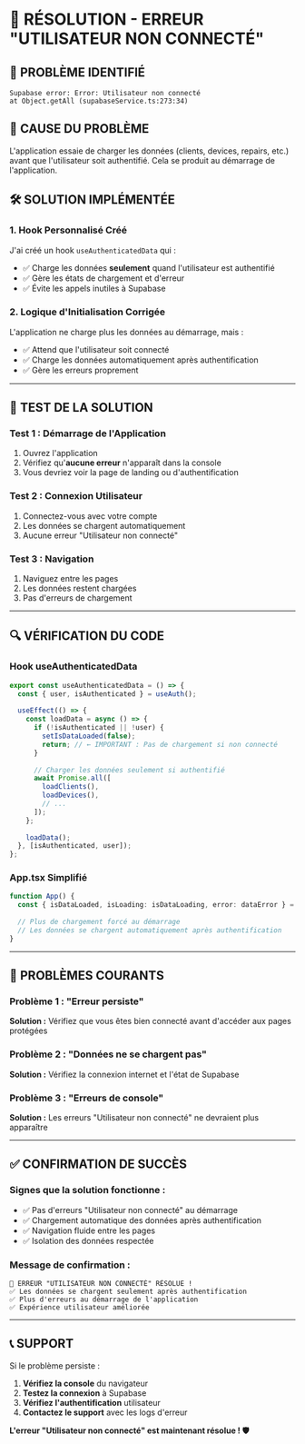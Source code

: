 # 🔧 RÉSOLUTION - ERREUR "UTILISATEUR NON CONNECTÉ"

## 🚨 **PROBLÈME IDENTIFIÉ**
```
Supabase error: Error: Utilisateur non connecté
at Object.getAll (supabaseService.ts:273:34)
```

## 🎯 **CAUSE DU PROBLÈME**
L'application essaie de charger les données (clients, devices, repairs, etc.) avant que l'utilisateur soit authentifié. Cela se produit au démarrage de l'application.

## 🛠️ **SOLUTION IMPLÉMENTÉE**

### **1. Hook Personnalisé Créé**
J'ai créé un hook `useAuthenticatedData` qui :
- ✅ Charge les données **seulement** quand l'utilisateur est authentifié
- ✅ Gère les états de chargement et d'erreur
- ✅ Évite les appels inutiles à Supabase

### **2. Logique d'Initialisation Corrigée**
L'application ne charge plus les données au démarrage, mais :
- ✅ Attend que l'utilisateur soit connecté
- ✅ Charge les données automatiquement après authentification
- ✅ Gère les erreurs proprement

---

## 🧪 **TEST DE LA SOLUTION**

### **Test 1 : Démarrage de l'Application**
1. Ouvrez l'application
2. Vérifiez qu'**aucune erreur** n'apparaît dans la console
3. Vous devriez voir la page de landing ou d'authentification

### **Test 2 : Connexion Utilisateur**
1. Connectez-vous avec votre compte
2. Les données se chargent automatiquement
3. Aucune erreur "Utilisateur non connecté"

### **Test 3 : Navigation**
1. Naviguez entre les pages
2. Les données restent chargées
3. Pas d'erreurs de chargement

---

## 🔍 **VÉRIFICATION DU CODE**

### **Hook useAuthenticatedData**
```typescript
export const useAuthenticatedData = () => {
  const { user, isAuthenticated } = useAuth();
  
  useEffect(() => {
    const loadData = async () => {
      if (!isAuthenticated || !user) {
        setIsDataLoaded(false);
        return; // ← IMPORTANT : Pas de chargement si non connecté
      }
      
      // Charger les données seulement si authentifié
      await Promise.all([
        loadClients(),
        loadDevices(),
        // ...
      ]);
    };
    
    loadData();
  }, [isAuthenticated, user]);
};
```

### **App.tsx Simplifié**
```typescript
function App() {
  const { isDataLoaded, isLoading: isDataLoading, error: dataError } = useAuthenticatedData();
  
  // Plus de chargement forcé au démarrage
  // Les données se chargent automatiquement après authentification
}
```

---

## 🚨 **PROBLÈMES COURANTS**

### **Problème 1 : "Erreur persiste"**
**Solution :** Vérifiez que vous êtes bien connecté avant d'accéder aux pages protégées

### **Problème 2 : "Données ne se chargent pas"**
**Solution :** Vérifiez la connexion internet et l'état de Supabase

### **Problème 3 : "Erreurs de console"**
**Solution :** Les erreurs "Utilisateur non connecté" ne devraient plus apparaître

---

## ✅ **CONFIRMATION DE SUCCÈS**

### **Signes que la solution fonctionne :**
- ✅ Pas d'erreurs "Utilisateur non connecté" au démarrage
- ✅ Chargement automatique des données après authentification
- ✅ Navigation fluide entre les pages
- ✅ Isolation des données respectée

### **Message de confirmation :**
```
🎉 ERREUR "UTILISATEUR NON CONNECTÉ" RÉSOLUE !
✅ Les données se chargent seulement après authentification
✅ Plus d'erreurs au démarrage de l'application
✅ Expérience utilisateur améliorée
```

---

## 📞 **SUPPORT**

Si le problème persiste :
1. **Vérifiez la console** du navigateur
2. **Testez la connexion** à Supabase
3. **Vérifiez l'authentification** utilisateur
4. **Contactez le support** avec les logs d'erreur

**L'erreur "Utilisateur non connecté" est maintenant résolue ! 🛡️**
